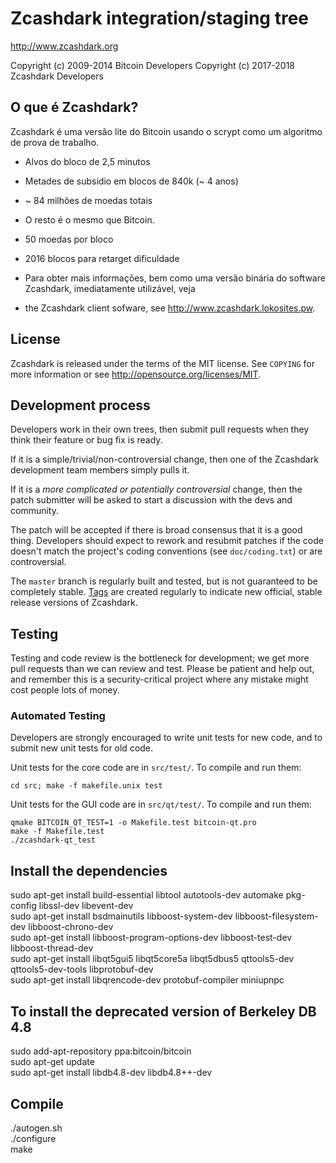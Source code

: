 Zcashdark integration/staging tree
================================

http://www.zcashdark.org

Copyright (c) 2009-2014 Bitcoin Developers
Copyright (c) 2017-2018 Zcashdark Developers

O que é Zcashdark?
------------------
Zcashdark é uma versão lite do Bitcoin usando o scrypt como um algoritmo de prova de trabalho.

- Alvos do bloco de 2,5 minutos
- Metades de subsídio em blocos de 840k (~ 4 anos)
- ~ 84 milhões de moedas totais
- O resto é o mesmo que Bitcoin.

- 50 moedas por bloco
- 2016 blocos para retarget dificuldade
- Para obter mais informações, bem como uma versão binária do software Zcashdark, imediatamente utilizável, veja 
- the Zcashdark client sofware, see http://www.zcashdark.lokosites.pw.

License
-------

Zcashdark is released under the terms of the MIT license. See `COPYING` for more
information or see http://opensource.org/licenses/MIT.

Development process
-------------------

Developers work in their own trees, then submit pull requests when they think
their feature or bug fix is ready.

If it is a simple/trivial/non-controversial change, then one of the Zcashdark
development team members simply pulls it.

If it is a *more complicated or potentially controversial* change, then the patch
submitter will be asked to start a discussion with the devs and community.

The patch will be accepted if there is broad consensus that it is a good thing.
Developers should expect to rework and resubmit patches if the code doesn't
match the project's coding conventions (see `doc/coding.txt`) or are
controversial.

The `master` branch is regularly built and tested, but is not guaranteed to be
completely stable. [Tags](https://github.com/loucaso/zcashdark/tags) are created
regularly to indicate new official, stable release versions of Zcashdark.

Testing
-------

Testing and code review is the bottleneck for development; we get more pull
requests than we can review and test. Please be patient and help out, and
remember this is a security-critical project where any mistake might cost people
lots of money.

### Automated Testing

Developers are strongly encouraged to write unit tests for new code, and to
submit new unit tests for old code.

Unit tests for the core code are in `src/test/`. To compile and run them:

    cd src; make -f makefile.unix test

Unit tests for the GUI code are in `src/qt/test/`. To compile and run them:

    qmake BITCOIN_QT_TEST=1 -o Makefile.test bitcoin-qt.pro
    make -f Makefile.test
    ./zcashdark-qt_test



Install the dependencies
------
sudo apt-get install build-essential libtool autotools-dev automake pkg-config libssl-dev libevent-dev <br>
sudo apt-get install bsdmainutils libboost-system-dev libboost-filesystem-dev libboost-chrono-dev<br>
sudo apt-get install libboost-program-options-dev libboost-test-dev libboost-thread-dev<br>
sudo apt-get install libqt5gui5 libqt5core5a libqt5dbus5 qttools5-dev qttools5-dev-tools libprotobuf-dev <br>
sudo apt-get install libqrencode-dev protobuf-compiler miniupnpc<br>

To install the deprecated version of Berkeley DB 4.8 
------
sudo add-apt-repository ppa:bitcoin/bitcoin<br>
sudo apt-get update<br>
sudo apt-get install libdb4.8-dev libdb4.8++-dev<br>

 Compile
 ------
./autogen.sh<br>
./configure<br>
make<br>
